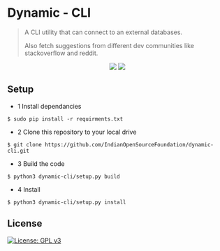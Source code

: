 # Dynamic - CLI
>  A CLI utility that can connect to an external databases.
>
>  Also fetch suggestions from different dev communities like stackoverflow and reddit.

<div align="center">
<img src="https://forthebadge.com/images/badges/made-with-python.svg" >
<img src="http://ForTheBadge.com/images/badges/powered-by-electricity.svg">
</div>



>

## Setup 
 
 - 1 Install dependancies  
 ```shell
$ sudo pip install -r requirments.txt
```

- 2 Clone this repository to your local drive
 ```shell
$ git clone https://github.com/IndianOpenSourceFoundation/dynamic-cli.git
```

- 3 Build the code
 ```shell
$ python3 dynamic-cli/setup.py build
```

- 4 Install
 ```shell
$ python3 dynamic-cli/setup.py install
```




## License

[![License: GPL v3](https://img.shields.io/badge/License-GPLv3-blue.svg)](https://www.gnu.org/licenses/gpl-3.0)

